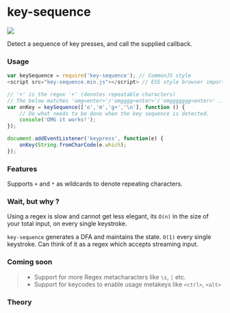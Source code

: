 # key-sequence
<a href="https://travis-ci.org/ashubham/array-filter-n">
  <img src="https://api.travis-ci.org/ashubham/key-sequence.svg?branch=master" class="badge">
</a>

Detect a sequence of key presses, and call the supplied callback.

### Usage

```javascript
var keySequence = require('key-sequence'); // CommonJS style
<script src="key-sequence.min.js"></script> // ES5 style browser imports.

// '+' is the regex '+' (denotes repeatable characters)
// The below matches 'omg<enter>'/'omgggg<enter>'/'omggggggg<enter>' ...
var onKey = keySequence(['o','m','g+','\n'], function () {
    // Do what needs to be done when the key sequence is detected.
    console('OMG it works!');
});

document.addEventListener('keypress', function(e) {
    onKey(String.fromCharCode(e.which);
});
```

### Features

Supports `+` and `*` as wildcards to denote repeating characters.

### Wait, but why ?

Using a regex is slow and cannot get less elegant, its `O(n)` in the size of your total input,
on every single keystroke.

`key-sequence` generates a DFA and maintains the state. `O(1)` every single keystroke.
Can think of it as a regex which accepts streaming input.

### Coming soon

> - Support for more Regex metacharacters like `\s`, `|` etc.
> - Support for keycodes to enable usage metakeys like `<ctrl>`, `<alt>`

### Theory
